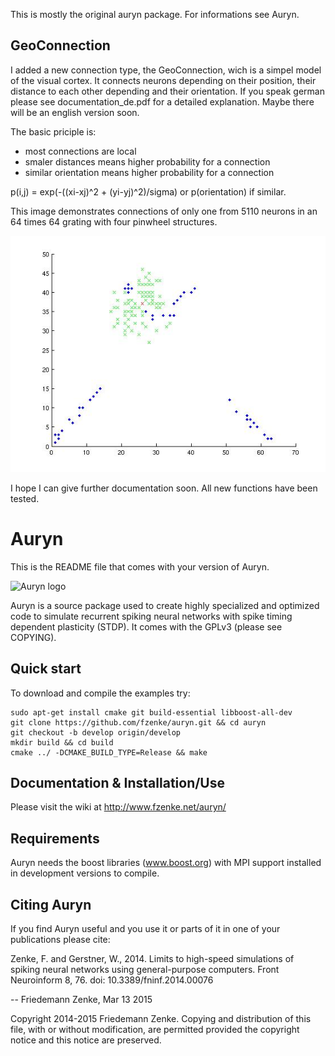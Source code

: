 This is mostly the original auryn package. For informations see Auryn.

GeoConnection
-----------
I added a new connection type, the GeoConnection, wich is a simpel model of the visual cortex. It connects neurons depending on their position, their distance to each other depending and their orientation. If you speak german please see documentation_de.pdf for a detailed explanation. Maybe there will be an english version soon. 

The basic priciple is:
- most connections are local
- smaler distances means higher probability for a connection
- similar orientation  means higher probability for a connection

p(i,j) = exp(-((xi-xj)^2 + (yi-yj)^2)/sigma) or p(orientation) if similar.

This image demonstrates connections of only one from 5110 neurons in an 64 times 64 grating with four pinwheel structures.

![GeoConnectiono](https://github.com/osfriese/auryn/blob/master/GeoConnection.jpg "GeoConnection")

I hope I can give further documentation soon.
All new functions have been tested.

Auryn 
=====

This is the README file that comes with your version of Auryn.

![Auryn logo](http://www.fzenke.net/uploads/images/logo_trans_small.png "Auryn logo")

Auryn is a source package used to create highly specialized and optimized code
to simulate recurrent spiking neural networks with spike timing dependent
plasticity (STDP). It comes with the GPLv3 (please see COPYING).


Quick start
-----------

To download and compile the examples try:

```
sudo apt-get install cmake git build-essential libboost-all-dev
git clone https://github.com/fzenke/auryn.git && cd auryn 
git checkout -b develop origin/develop
mkdir build && cd build
cmake ../ -DCMAKE_BUILD_TYPE=Release && make
```

Documentation & Installation/Use
--------------------------------

Please visit the wiki at http://www.fzenke.net/auryn/


Requirements
------------

Auryn needs the boost libraries (www.boost.org) with MPI support installed 
in development versions to compile.


Citing Auryn
------------

If you find Auryn useful and you use it or parts of it in one of your
publications please cite:

Zenke, F. and Gerstner, W., 2014.  Limits to high-speed simulations of spiking
neural networks using general-purpose computers.  Front Neuroinform 8, 76. 
doi: 10.3389/fninf.2014.00076


-- Friedemann Zenke, Mar 13 2015





Copyright 2014-2015 Friedemann Zenke.
Copying and distribution of this file, with or without modification, are
permitted provided the copyright notice and this notice are preserved.
